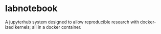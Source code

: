 # labnotebook
A jupyterhub system designed to allow reproducible research with docker-ized kernels; all in a docker container.
